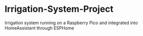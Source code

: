 # Irrigation-System-Project
Irrigation system running on a Raspberry Pico and integrated into HomeAssistant through ESPHome
